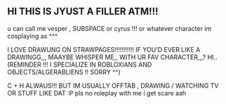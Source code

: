 ## HI THIS IS JYUST A FILLER ATM!!!
u can call me vesper , SUBSPACE or cyrus !!! or whatever character im cosplaying as ^^^

I LOVE DRAWUNG ON STRAWPAGES!!!!!!!!!!! IF YOU'D EVER LIKE A DRAWINGG,,, MAAYBE WHISPER ME,, WITH UR FAV CHARACTER,,,? HI.. (REMINDER !!! I SPECIALIZE IN ROBLOXIANS AND OBJECTS/ALGERABLIENS !! SORRY ^^)

C + H ALWAUS!!! BUT IM USUALLY OFFTAB , DRAWING / WATCHING TV OR STUFF LIKE DAT :P
pls no roleplay with me i get scare aah

<!--
**subfreak/SUBFREAK** is a ✨ _special_ ✨ repository because its `README.md` (this file) appears on your GitHub profile.

